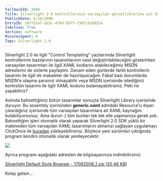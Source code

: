 ```yaml
---
FallbackID: 2096
Title: Silverlight 2.0 kontrollerinin varsayılan görselliklerine ait XAML kodları
PublishDate: 6/18/2008
EntryID: 197733a7-da3c-4764-957f-7367c5a50524
IsActive: True
Section: software
MinutesSpent: 0
Tags: Silverlight 2.0
---
```

Silverlight 2.0 ile ilgili "Control Templating" yazılarımda Silverlight
kontrollerinin bazılarının tasarımlarının nasıl değiştirilebileceğini
gösterirken varsayılan tasarımları ile ilgili XAML kodlarını
alabileceğimiz MSDN adreslerini de sizlerle paylaştım. Devam eden
günlerde farklı kontrollerin tasarımı ile ilgili ek makaleler de
hazırlayacağım. Fakat bazı durumlarda MSDN'e ulaşma şansınız olmayabilir
veya MSDN içerisinde istediğiniz kontrolün tasarımı ile ilgili XAML
kodunu bulamayabilirsiniz. Peki ne yapabiliriz?

Aslında bahsettiğimiz bütün tasarımlar sonuçta Silverlight Library
içerisinde duruyor. Bu assembly içerisinden **generic.xaml** adındaki
Resource'u dışarı çıkardığınız içerisinde tüm varsayılan tasarımlara ait
XAML kaynağını bulabiliyorsunuz. Ama durun :) tüm bunları tek tek elle
yapmanıza gerek yok. Bahsettiğim işleri otomatik olarak yaparak
Silverlight 2.0 SDK yüklü bir makineden tüm varsayılan XAML
tasarımlarını almanızı sağlayan uygulamayı ClickOnce ile
[buradan](http://delay.members.winisp.net/SilverlightDefaultStyleBrowser/SilverlightDefaultStyleBrowser.application)
yükleyebilirsiniz. Böylece yeni sürümleri çıktığında program kendini
otomatik olarak yenileyecektir.

![](http://cdn.daron.yondem.com/assets/2096/17062008_2.gif)

Ayrıca programı aşağıdaki adresten de bilgisayarınıza indirebilirsiniz.

[Silverlight Default Style Browser - 17062008\_1.zip (20,46
KB)](http://cdn.daron.yondem.com/assets/2096/17062008_1.zip)

Kolay gelsin...



